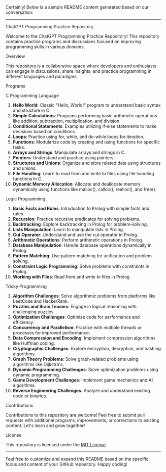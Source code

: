 Certainly! Below is a sample README content generated based on our conversation:

---

 ChatGPT Programming Practice Repository

Welcome to the ChatGPT Programming Practice Repository! This repository contains practice programs and discussions focused on improving programming skills in various domains.

 Overview

This repository is a collaborative space where developers and enthusiasts can engage in discussions, share insights, and practice programming in different languages and paradigms.

 Programs

 C Programming Language

1. **Hello World**: Classic "Hello, World!" program to understand basic syntax and structure in C.
2. **Simple Calculations**: Programs performing basic arithmetic operations like addition, subtraction, multiplication, and division.
3. **Conditional Statements**: Examples utilizing if-else statements to make decisions based on conditions.
4. **Loops**: Practice using for, while, and do-while loops for iteration.
5. **Functions**: Modularize code by creating and using functions for specific tasks.
6. **Arrays and Strings**: Manipulate arrays and strings in C.
7. **Pointers**: Understand and practice using pointers.
8. **Structures and Unions**: Organize and store related data using structures and unions.
9. **File Handling**: Learn to read from and write to files using file handling functions in C.
10. **Dynamic Memory Allocation**: Allocate and deallocate memory dynamically using functions like malloc(), calloc(), realloc(), and free().

 Logic Programming

1. **Basic Facts and Rules**: Introduction to Prolog with simple facts and rules.
2. **Recursion**: Practice recursive predicates for solving problems.
3. **Backtracking**: Explore backtracking in Prolog for problem-solving.
4. **Lists Manipulation**: Learn to manipulate lists in Prolog.
5. **Cut Operator**: Understand and use the cut operator in Prolog.
6. **Arithmetic Operations**: Perform arithmetic operations in Prolog.
7. **Database Manipulation**: Handle database operations dynamically in Prolog.
8. **Pattern Matching**: Use pattern matching for unification and problem-solving.
9. **Constraint Logic Programming**: Solve problems with constraints in Prolog.
10. **Working with Files**: Read from and write to files in Prolog.

 Tricky Programming

1. **Algorithm Challenges**: Solve algorithmic problems from platforms like LeetCode and HackerRank.
2. **Puzzles and Brain Teasers**: Engage in logical reasoning with challenging puzzles.
3. **Optimization Challenges**: Optimize code for performance and efficiency.
4. **Concurrency and Parallelism**: Practice with multiple threads or processes for improved performance.
5. **Data Compression and Encoding**: Implement compression algorithms like Huffman coding.
6. **Cryptographic Challenges**: Explore encryption, decryption, and hashing algorithms.
7. **Graph Theory Problems**: Solve graph-related problems using algorithms like Dijkstra's.
8. **Dynamic Programming Challenges**: Solve optimization problems using dynamic programming.
9. **Game Development Challenges**: Implement game mechanics and AI algorithms.
10. **Reverse Engineering Challenges**: Analyze and understand existing code or binaries.

 Contributions

Contributions to this repository are welcome! Feel free to submit pull requests with additional programs, improvements, or corrections to existing content. Let's learn and grow together!

 License

This repository is licensed under the [MIT License](LICENSE).

---

Feel free to customize and expand this README based on the specific focus and content of your GitHub repository. Happy coding!

